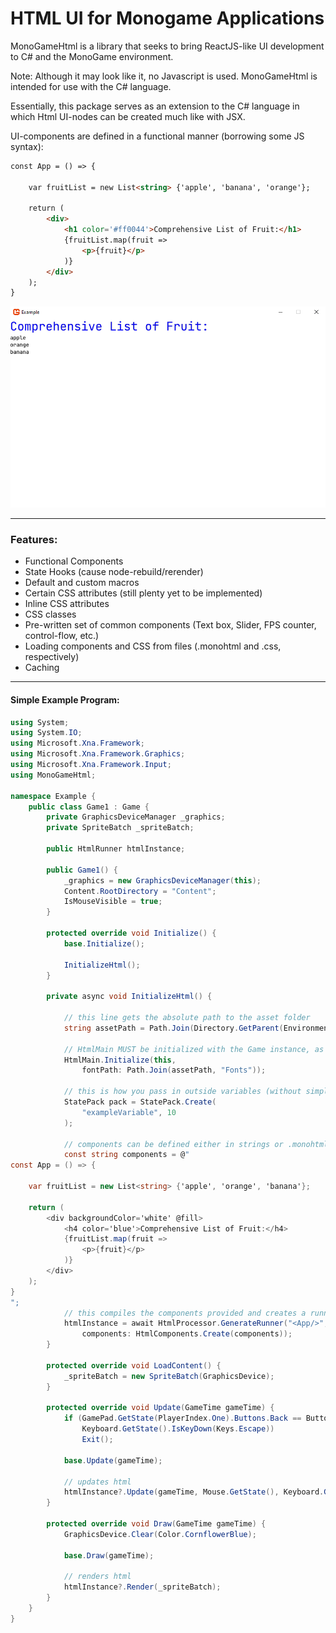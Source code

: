 # HTML UI for Monogame Applications

MonoGameHtml is a library that seeks to bring ReactJS-like UI development to C# and the MonoGame environment.

Note: Although it may look like it, no Javascript is used. MonoGameHtml is intended for use with the C# language.

Essentially, this package serves as an extension to the C# language in which Html UI-nodes can be created much like with JSX.

UI-components are defined in a functional manner (borrowing some JS syntax):
```html
const App = () => {
    
    var fruitList = new List<string> {'apple', 'banana', 'orange'};
    
    return (
        <div>
            <h1 color='#ff0044'>Comprehensive List of Fruit:</h1>
            {fruitList.map(fruit => 
                <p>{fruit}</p>
            )}
        </div>
    );
}
```
![fruit list example component](https://github.com/TobySalusky/MonoGameHtml/blob/main/MonoGameHtml/docs/images/FruitListExample.PNG?raw=true)

---
### Features:
* Functional Components
* State Hooks (cause node-rebuild/rerender)
* Default and custom macros
* Certain CSS attributes (still plenty yet to be implemented)
* Inline CSS attributes
* CSS classes
* Pre-written set of common components (Text box, Slider, FPS counter, control-flow, etc.)
* Loading components and CSS from files (.monohtml and .css, respectively)
* Caching
---
#### Simple Example Program:
```cs
using System;
using System.IO;
using Microsoft.Xna.Framework;
using Microsoft.Xna.Framework.Graphics;
using Microsoft.Xna.Framework.Input;
using MonoGameHtml;

namespace Example {
    public class Game1 : Game {
        private GraphicsDeviceManager _graphics;
        private SpriteBatch _spriteBatch;

        public HtmlRunner htmlInstance;

        public Game1() {
            _graphics = new GraphicsDeviceManager(this);
            Content.RootDirectory = "Content";
            IsMouseVisible = true;
        }

        protected override void Initialize() {
            base.Initialize();
            
            InitializeHtml();
        }

        private async void InitializeHtml() {
            
            // this line gets the absolute path to the asset folder
            string assetPath = Path.Join(Directory.GetParent(Environment.CurrentDirectory).Parent!.Parent!.FullName, "Assets");
            
            // HtmlMain MUST be initialized with the Game instance, as well as a path to the fonts.
            HtmlMain.Initialize(this, 
                fontPath: Path.Join(assetPath, "Fonts"));
            
            // this is how you pass in outside variables (without simply using static access)
            StatePack pack = StatePack.Create(
                "exampleVariable", 10
            );

            // components can be defined either in strings or .monohtml files
            const string components = @"
const App = () => {
    
    var fruitList = new List<string> {'apple', 'orange', 'banana'};
    
    return (
        <div backgroundColor='white' @fill>
            <h4 color='blue'>Comprehensive List of Fruit:</h4>
            {fruitList.map(fruit => 
                <p>{fruit}</p>
            )}
        </div>
    );
}
";
            // this compiles the components provided and creates a runnable HTML Instance.
            htmlInstance = await HtmlProcessor.GenerateRunner("<App/>", pack, 
                components: HtmlComponents.Create(components));
        }

        protected override void LoadContent() {
            _spriteBatch = new SpriteBatch(GraphicsDevice);
        }

        protected override void Update(GameTime gameTime) {
            if (GamePad.GetState(PlayerIndex.One).Buttons.Back == ButtonState.Pressed ||
                Keyboard.GetState().IsKeyDown(Keys.Escape))
                Exit();
            
            base.Update(gameTime);
            
            // updates html
            htmlInstance?.Update(gameTime, Mouse.GetState(), Keyboard.GetState());
        }

        protected override void Draw(GameTime gameTime) {
            GraphicsDevice.Clear(Color.CornflowerBlue);

            base.Draw(gameTime);
            
            // renders html
            htmlInstance?.Render(_spriteBatch);
        }
    }
}
```
